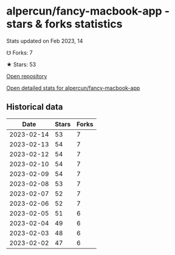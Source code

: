 # alpercun/fancy-macbook-app - stars & forks statistics

Stats updated on Feb 2023, 14

☋ Forks: 7

★ Stars: 53

[Open repository](https://github.com/alpercun/fancy-macbook-app)

[Open detailed stats for alpercun/fancy-macbook-app](https://reviewgithub.com/rep/alpercun/fancy-macbook-app)

## Historical data
| Date | Stars | Forks |
|------|-------|-------|
| 2023-02-14 | 53 | 7 | 
| 2023-02-13 | 54 | 7 | 
| 2023-02-12 | 54 | 7 | 
| 2023-02-10 | 54 | 7 | 
| 2023-02-09 | 54 | 7 | 
| 2023-02-08 | 53 | 7 | 
| 2023-02-07 | 52 | 7 | 
| 2023-02-06 | 52 | 7 | 
| 2023-02-05 | 51 | 6 | 
| 2023-02-04 | 49 | 6 | 
| 2023-02-03 | 48 | 6 | 
| 2023-02-02 | 47 | 6 | 

